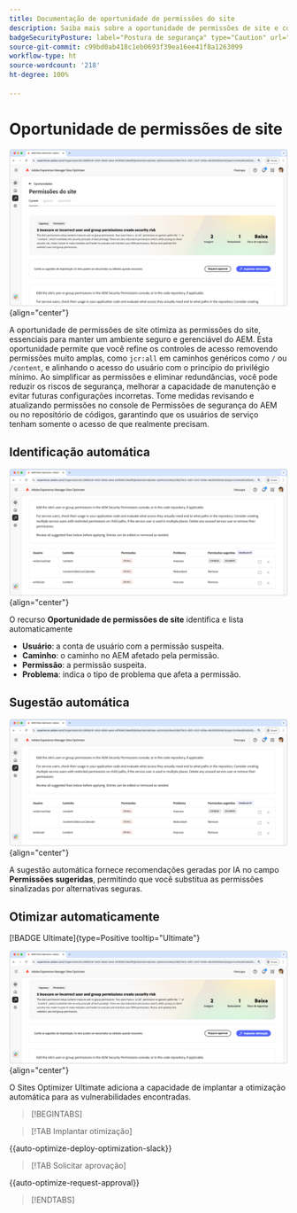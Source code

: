 ```yaml
---
title: Documentação de oportunidade de permissões do site
description: Saiba mais sobre a oportunidade de permissões de site e como usá-la para aumentar a segurança em seu site.
badgeSecurityPosture: label="Postura de segurança" type="Caution" url="../../opportunity-types/security-posture.md" tooltip="Postura de segurança"
source-git-commit: c99bd0ab418c1eb0693f39ea16ee41f8a1263099
workflow-type: ht
source-wordcount: '218'
ht-degree: 100%

---
```



# Oportunidade de permissões de site

![Oportunidade de permissões de site](./assets/website-permissions/hero.png){align="center"}

A oportunidade de permissões de site otimiza as permissões do site, essenciais para manter um ambiente seguro e gerenciável do AEM. Esta oportunidade permite que você refine os controles de acesso removendo permissões muito amplas, como `jcr:all` em caminhos genéricos como `/` ou `/content`, e alinhando o acesso do usuário com o princípio do privilégio mínimo. Ao simplificar as permissões e eliminar redundâncias, você pode reduzir os riscos de segurança, melhorar a capacidade de manutenção e evitar futuras configurações incorretas. Tome medidas revisando e atualizando permissões no console de Permissões de segurança do AEM ou no repositório de códigos, garantindo que os usuários de serviço tenham somente o acesso de que realmente precisam.

## Identificação automática

![Identificar permissões de site automaticamente](./assets/website-permissions/auto-identify.png){align="center"}

O recurso **Oportunidade de permissões de site** identifica e lista automaticamente

* **Usuário**: a conta de usuário com a permissão suspeita.
* **Caminho**: o caminho no AEM afetado pela permissão.
* **Permissão**: a permissão suspeita.
* **Problema**: indica o tipo de problema que afeta a permissão.

## Sugestão automática

![Sugerir vulnerabilidades do site automaticamente](./assets/website-permissions/auto-suggest.png){align="center"}

A sugestão automática fornece recomendações geradas por IA no campo **Permissões sugeridas**, permitindo que você substitua as permissões sinalizadas por alternativas seguras.

## Otimizar automaticamente

[!BADGE Ultimate]{type=Positive tooltip="Ultimate"}

![Otimizar permissões de site automaticamente](./assets/website-permissions/auto-optimize.png){align="center"}

O Sites Optimizer Ultimate adiciona a capacidade de implantar a otimização automática para as vulnerabilidades encontradas.

>[!BEGINTABS]

>[!TAB Implantar otimização]

{{auto-optimize-deploy-optimization-slack}}

>[!TAB Solicitar aprovação]

{{auto-optimize-request-approval}}

>[!ENDTABS]

